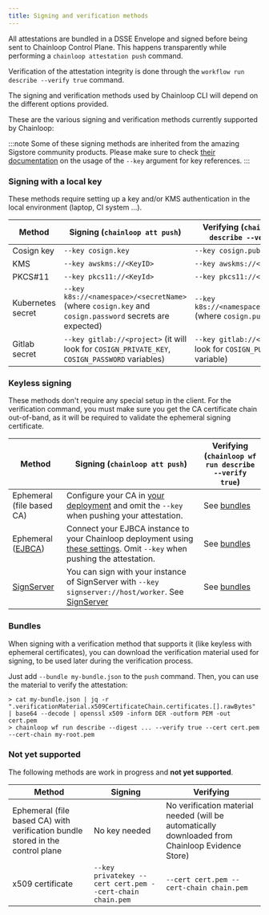 ```yaml
---
title: Signing and verification methods
---
```


All attestations are bundled in a DSSE Envelope and signed before being sent to Chainloop Control Plane. This happens transparently while performing a `chainloop attestation push` command.

Verification of the attestation integrity is done through the `workflow run describe --verify true` command.

The signing and verification methods used by Chainloop CLI will depend on the different options provided.

These are the various signing and verification methods currently supported by Chainloop:

:::note
Some of these signing methods are inherited from the amazing Sigstore community products. Please make sure to check 
[their documentation](https://docs.sigstore.dev/signing/signing_with_blobs/#signing-with-a-key) on the usage of the `--key` argument for key references.
:::

### Signing with a local key
These methods require setting up a key and/or KMS authentication in the local environment (laptop, CI system ...).

| Method            | Signing (`chainloop att push`)                                                                         | Verifying (`chainloop wf run describe --verify true`)                      |
|-------------------|--------------------------------------------------------------------------------------------------------|----------------------------------------------------------------------------| 
| Cosign key        | `--key cosign.key`                                                                                     | `--key cosign.pub`                                                         |
| KMS               | `--key awskms://<KeyID>`                                                                               | `--key awskms://<KeyID>`                                                   | 
| PKCS#11           | `--key pkcs11://<KeyId>`                                                                               | `--key pkcs11://<KeyId>`                                                   |
| Kubernetes secret | `--key k8s://<namespace>/<secretName>` (where `cosign.key` and `cosign.password` secrets are expected) | `--key k8s://<namespace>/<secretName>` (where `cosign.pub` is expected)    |
| Gitlab secret     | `--key gitlab://<project>` (it will look for `COSIGN_PRIVATE_KEY`, `COSIGN_PASSWORD` variables)        | `--key gitlab://<project>` (it will look for `COSIGN_PUBLIC_KEY` variable) |

### Keyless signing
These methods don't require any special setup in the client. For the verification command, you must make sure you get the CA certificate chain out-of-band, as it will be required to validate the ephemeral signing certificate.

| Method                                                     | Signing (`chainloop att push`)                                                                                                                                                                                                                     | Verifying (`chainloop wf run describe --verify true`) |
|------------------------------------------------------------|----------------------------------------------------------------------------------------------------------------------------------------------------------------------------------------------------------------------------------------------------|-------------------------------------------------------|
| Ephemeral (file based CA)                                  | Configure your CA in [your deployment](https://github.com/chainloop-dev/chainloop/blob/main/deployment/chainloop/templates/controlplane/file_ca.secret.yaml) and omit the `--key` when pushing your attestation.                                   | See [bundles](#bundles)                               |
| Ephemeral ([EJBCA](https://github.com/Keyfactor/ejbca-ce)) | Connect your EJBCA instance to your Chainloop deployment using [these settings](https://github.com/chainloop-dev/chainloop/blob/main/deployment/chainloop/templates/controlplane/ejbca_ca.secret.yaml). Omit `--key` when pushing the attestation. | See [bundles](#bundles)                               |
| [SignServer](https://www.signserver.org/)                  | You can sign with your instance of SignServer with `--key signserver://host/worker`. See [SignServer](../guides/signserver)                                                                                                                        | See [bundles](#bundles)                               |


### Bundles 
When signing with a verification method that supports it (like keyless with ephemeral certificates), you can download the verification material used for signing, to be used later during the verification process.

Just add `--bundle my-bundle.json` to the `push` command. Then, you can use the material to verify the attestation:
```
> cat my-bundle.json | jq -r ".verificationMaterial.x509CertificateChain.certificates.[].rawBytes" | base64 --decode | openssl x509 -inform DER -outform PEM -out cert.pem
> chainloop wf run describe --digest ... --verify true --cert cert.pem --cert-chain my-root.pem
```

### Not yet supported

The following methods are work in progress and **not yet supported**.

| Method                                                                         | Signing                                                   | Verifying                                                                               |
|--------------------------------------------------------------------------------|-----------------------------------------------------------|-----------------------------------------------------------------------------------------|
| Ephemeral (file based CA) with verification bundle stored in the control plane | No key needed                                             | No verification material needed (will be automatically downloaded from Chainloop Evidence Store) | 
| x509 certificate                                                               | `--key privatekey --cert cert.pem --cert-chain chain.pem` | `--cert cert.pem --cert-chain chain.pem`                                                | 
